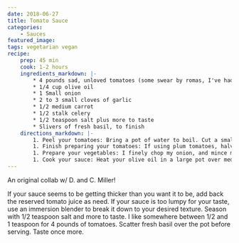 ```yaml
---
date: 2018-06-27
title: Tomato Sauce
categories:
    - Sauces
featured_image:
tags: vegetarian vegan
recipe:
    prep: 45 min 
    cook: 1-2 hours
    ingredients_markdown: |-
        * 4 pounds sad, unloved tomatoes (some swear by romas, I've had success with all varieties)
        * 1/4 cup olive oil
        * 1 Small onion
        * 2 to 3 small cloves of garlic
        * 1/2 medium carrot
        * 1/2 stalk celery
        * 1/2 teaspoon salt plus more to taste
        * Slivers of fresh basil, to finish
    directions_markdown: |-
        1. Peel your tomatoes: Bring a pot of water to boil. Cut a small X at the bottom of each tomato. Blanche the tomatoes in the boiling water for 10 to 30 seconds, then either rinse under cold water or shock in an ice water bath. Peeling the tomatoes should now be a cinch. If one gives you trouble, toss it back in the boiling water for another 10 seconds until the skin loosens up. Discard the skins (or get crafty with them).
        1. Finish preparing your tomatoes: If using plum tomatoes, halve each lengthwise. If using beefsteak or another round variety, quarter them. Squeeze the seeds out over a strainer over a bowl and reserve the juices. (You can discard the seeds, or get crafty with them.) Either coarsely chop you tomatoes on a cutting board or use a potato masher to do so in your pot, as you cook them in a bit.
        1. Prepare your vegetables: I finely chop my onion, and mince my carrot, celery and garlic, as does Bastianich. Batali grates his carrots. Burell pulses all four on the food processor to form a paste. All of these methods work.
        1. Cook your sauce: Heat your olive oil in a large pot over medium. Cook your onions, carrots, celery and garlic, if you're using them, until they just start to take on a little color, about 10 minutes. I really like to concentrate their flavor as much as possible. Add your tomatoes and bring to a simmer, lowering the heat to medium-low to keep it at a gentle simmer. If you haven't chopped them yet, use a potato masher to break them up as you cook them. Simmer your sauce, stirring occasionally. At 30 minutes, you'll have a fine pot of tomato sauce, but at 45 minutes, you might just find tomato sauce nirvana: more caramelized flavors, more harmonized texture.
---
```

An original collab w/ D. and C. Miller!

If your sauce seems to be getting thicker than you want it to be, add back the reserved tomato juice as need. If your 
sauce is too lumpy for your taste, use an immersion blender to break it down to your desired texture. Season with 1/2 
teaspoon salt and more to taste. I like somewhere between 1/2 and 1 teaspoon for 4 pounds of tomatoes. Scatter fresh 
basil over the pot before serving. Taste once more. 
